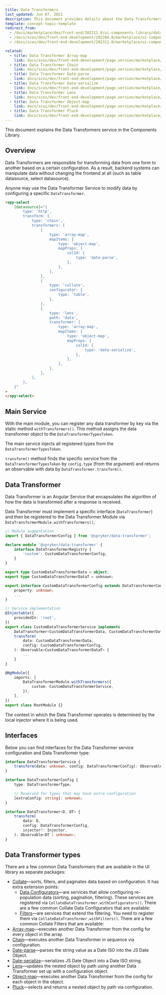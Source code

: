 ```yaml
---
title: Data Transformers
last_updated: Jun 07, 2021
description: This document provides details about the Data Transformers service in the Components Library.
template: concept-topic-template
redirect_from:
  - /docs/marketplace/dev/front-end/202212.0/ui-components-library/data-transformers/
  - /docs/scos/dev/front-end-development/202204.0/marketplace/ui-components-library/data-transformers/data-transformers.html
  - /docs/scos/dev/front-end-development/202311.0/marketplace/ui-components-library/data-transformers/data-transformers.html

related:
  - title: Data Transformer Array-map
    link: docs/scos/dev/front-end-development/page.version/marketplace/ui-components-library/data-transformers/data-transformer-array-map.html
  - title: Data Transformer Chain
    link: docs/scos/dev/front-end-development/page.version/marketplace/ui-components-library/data-transformers/data-transformer-chain.html
  - title: Data Transformer Date-parse
    link: docs/scos/dev/front-end-development/page.version/marketplace/ui-components-library/data-transformers/data-transformer-date-parse.html
  - title: Data Transformer Date-serialize
    link: docs/scos/dev/front-end-development/page.version/marketplace/ui-components-library/data-transformers/data-transformer-date-serialize.html
  - title: Data Transformer Lens
    link: docs/scos/dev/front-end-development/page.version/marketplace/ui-components-library/data-transformers/data-transformer-lens.html
  - title: Data Transformer Object-map
    link: docs/scos/dev/front-end-development/page.version/marketplace/ui-components-library/data-transformers/data-transformer-object-map.html
  - title: Data Transformer Pluck
    link: docs/scos/dev/front-end-development/page.version/marketplace/ui-components-library/data-transformers/data-transformer-pluck.html
---
```


This document explains the Data Transformers service in the Components Library.

## Overview

Data Transformers are responsible for transforming data from one form to another based on a certain configuration.
As a result, backend systems can manipulate data without changing the frontend at all (such as table datasource, select datasource).

Anyone may use the Data Transformer Service to modify data by configuring a specific `DataTransformer`.

```html
<spy-select
    [datasource]="{
        type: 'http',
        transform: {
            type: 'chain',
            transformers: [
                {
                    type: 'array-map',
                    mapItems: {
                        type: 'object-map',
                        mapProps: {
                            colId: {
                                type: 'date-parse',
                            },
                        },
                    },
                },
                {
                    type: 'collate',
                    configurator: {
                        type: 'table',
                    },
                },
                {
                    type: 'lens',
                    path: 'data',
                    transformer: {
                        type: 'array-map',
                        mapItems: {
                            type: 'object-map',
                            mapProps: {
                                colId: {
                                    type: 'date-serialize',
                                },
                            },
                        },
                    },
                },
            ],
        },
    }"
>
</spy-select>
```

## Main Service

With the main module, you can register any data transformer by key via the static method `withTransformers()`. This method assigns the data transformer object to the `DataTransformerTypesToken`.

The main service injects all registered types from the `DataTransformerTypesToken`.

`transform()` method finds the specific service from the `DataTransformerTypesToken` by `config.type` (from the argument) and returns an observable with data by `DataTransformer.transform()`.

## Data Transformer

Data Transformer is an Angular Service that encapsulates the algorithm of how the data is transformed after a response is received.

Data Transformer must implement a specific interface (`DataTransformer`) and then be registered to the Data Transformer Module via `DataTransformerModule.withTransformers()`,

```ts
// Module augmentation
import { DataTransformerConfig } from '@spryker/data-transformer';

declare module '@spryker/data-transformer' {
    interface DataTransformerRegistry {
        'custom': CustomDataTransformerConfig;
    }
}

export type CustomDataTransformerData = object;
export type CustomDataTransformerDataT = unknown;

export interface CustomDataTransformerConfig extends DataTransformerConfig {
    property: unknown;
    ...
}

// Service implementation
@Injectable({
    providedIn: 'root',
})
export class CustomDataTransformerService implements
    DataTransformer<CustomDataTransformerData, CustomDataTransformerDataT> {
    transform(
        data: CustomDataTransformerData,
        config: CustomDataTransformerConfig,
    ): Observable<CustomDataTransformerDataT> {
        ...
    }
}

@NgModule({
    imports: [
        DataTransformerModule.withTransformers({
            custom: CustomDataTransformerService,
        }),
    ],
})
export class RootModule {}
```

The context in which the Data Transformer operates is determined by the local injector where it is being used.

## Interfaces

Below you can find interfaces for the Data Transformer service configuration and Data Transformer type:

```ts
interface DataTransformerService {
    transform(data: unknown, config: DataTransformerConfig): Observable<unknown>;
}

interface DataTransformerConfig {
    type: DataTransformerType;

    // Reserved for types that may have extra configuration
    [extraConfig: string]: unknown;
}

interface DataTransformer<D, DT> {
    transform(
        data: D,
        config: DataTransformerConfig,
        injector?: Injector,
    ): Observable<DT | unknown>;
}
```

## Data Transformer types

There are a few common Data Transformers that are available in the UI library as separate packages:

- [Collate](/docs/scos/dev/front-end-development/{{page.version}}/marketplace/ui-components-library/data-transformers/data-transformer-collate/data-transformer-collate.html)—sorts, filters, and paginates data based on configuration. It has extra extension points:
    - [Data Configurators](/docs/scos/dev/front-end-development/{{page.version}}/marketplace/ui-components-library/data-transformers/data-transformer-collate/collate-data-transformer-data-configurators/collate-data-transformer-data-configurators.html)—are services that allow configuring re-population data (sorting, pagination, filtering). These services are registered via `CollateDataTransformer.withConfigurators()`. There are a few common Collate Data Configurators that are available:
    - [Filters](/docs/scos/dev/front-end-development/{{page.version}}/marketplace/ui-components-library/data-transformers/data-transformer-collate/collate-data-transformer-filters/collate-data-transformer-filters.html)—are services that extend the filtering. You need to register them via `CollateDataTransformer.withFilters()`. There are a few common Collate Filters that are available:
- [Array-map](/docs/scos/dev/front-end-development/{{page.version}}/marketplace/ui-components-library/data-transformers/data-transformer-array-map.html)—executes another Data Transformer from the config for every object in the array.
- [Chain](/docs/scos/dev/front-end-development/{{page.version}}/marketplace/ui-components-library/data-transformers/data-transformer-chain.html)—executes another Data Transformer in sequence via configuration.
- [Date-parse](/docs/scos/dev/front-end-development/{{page.version}}/marketplace/ui-components-library/data-transformers/data-transformer-date-parse.html)—parses the string value as a Date ISO into the JS Date Object.
- [Date-serialize](/docs/scos/dev/front-end-development/{{page.version}}/marketplace/ui-components-library/data-transformers/data-transformer-date-serialize.html)—serializes JS Date Object into a Date ISO string.
- [Lens](/docs/scos/dev/front-end-development/{{page.version}}/marketplace/ui-components-library/data-transformers/data-transformer-lens.html)—updates the nested object by path using another Data Transformer set up with a configuration object.
- [Object-map](/docs/scos/dev/front-end-development/{{page.version}}/marketplace/ui-components-library/data-transformers/data-transformer-object-map.html)—executes another Data Transformer from the config for each object in the object.
- [Pluck](/docs/scos/dev/front-end-development/{{page.version}}/marketplace/ui-components-library/data-transformers/data-transformer-pluck.html)—selects and returns a nested object by path via configuration.
